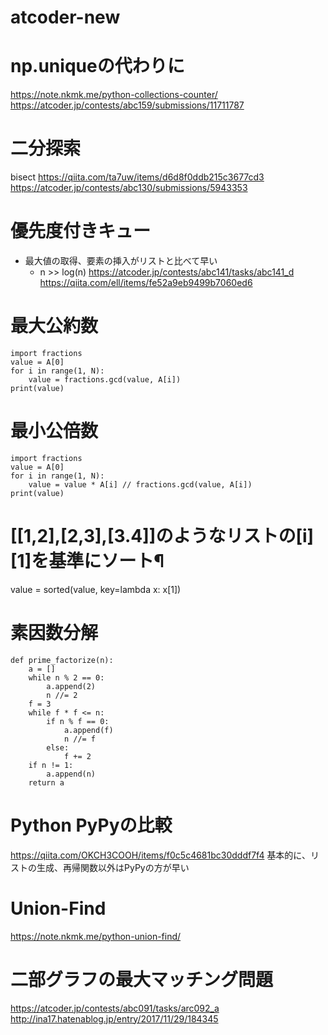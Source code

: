 # atcoder-new

# np.uniqueの代わりに
https://note.nkmk.me/python-collections-counter/
https://atcoder.jp/contests/abc159/submissions/11711787

# 二分探索
bisect
https://qiita.com/ta7uw/items/d6d8f0ddb215c3677cd3
https://atcoder.jp/contests/abc130/submissions/5943353

# 優先度付きキュー
- 最大値の取得、要素の挿入がリストと比べて早い
  - n >> log(n)
https://atcoder.jp/contests/abc141/tasks/abc141_d
https://qiita.com/ell/items/fe52a9eb9499b7060ed6

# 最大公約数
```
import fractions
value = A[0]
for i in range(1, N):
    value = fractions.gcd(value, A[i])
print(value)
```

# 最小公倍数
```
import fractions
value = A[0]
for i in range(1, N):
    value = value * A[i] // fractions.gcd(value, A[i])
print(value)
```

# [[1,2],[2,3],[3.4]]のようなリストの[i][1]を基準にソート¶
value = sorted(value, key=lambda x: x[1])

# 素因数分解
```
def prime_factorize(n):
    a = []
    while n % 2 == 0:
        a.append(2)
        n //= 2
    f = 3
    while f * f <= n:
        if n % f == 0:
            a.append(f)
            n //= f
        else:
            f += 2
    if n != 1:
        a.append(n)
    return a
```


# Python PyPyの比較
https://qiita.com/OKCH3COOH/items/f0c5c4681bc30dddf7f4
基本的に、リストの生成、再帰関数以外はPyPyの方が早い

# Union-Find
https://note.nkmk.me/python-union-find/

# 二部グラフの最大マッチング問題
https://atcoder.jp/contests/abc091/tasks/arc092_a
http://ina17.hatenablog.jp/entry/2017/11/29/184345